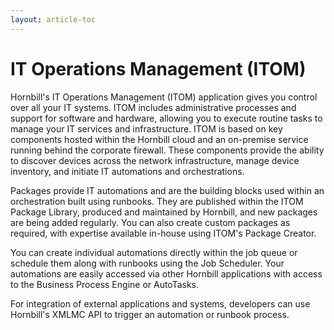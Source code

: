 ```yaml
---
layout: article-toc
---
```

# IT Operations Management (ITOM) 
Hornbill's IT Operations Management (ITOM) application gives you control over all your IT systems. ITOM includes administrative processes and support for software and hardware, allowing you to execute routine tasks to manage your IT services and infrastructure. ITOM is based on key components hosted within the Hornbill cloud and an on-premise service running behind the corporate firewall. These components provide the ability to discover devices across the network infrastructure, manage device inventory, and initiate IT automations and orchestrations.

Packages provide IT automations and are the building blocks used within an orchestration built using runbooks. They are published within the ITOM Package Library, produced and maintained by Hornbill, and new packages are being added regularly. You can also create custom packages as required, with expertise available in-house using  ITOM's Package Creator.

You can create individual automations directly within the job queue or schedule them along with runbooks using the Job Scheduler. Your automations are easily accessed via other Hornbill applications with access to the Business Process Engine or AutoTasks.

For integration of external applications and systems, developers can use Hornbill's XMLMC API to trigger an automation or runbook process.